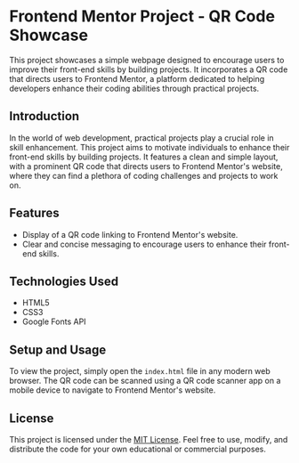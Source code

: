 # Frontend Mentor Project - QR Code Showcase

This project showcases a simple webpage designed to encourage users to improve their front-end skills by building projects. It incorporates a QR code that directs users to Frontend Mentor, a platform dedicated to helping developers enhance their coding abilities through practical projects.

## Introduction

In the world of web development, practical projects play a crucial role in skill enhancement. This project aims to motivate individuals to enhance their front-end skills by building projects. It features a clean and simple layout, with a prominent QR code that directs users to Frontend Mentor's website, where they can find a plethora of coding challenges and projects to work on.

## Features

- Display of a QR code linking to Frontend Mentor's website.
- Clear and concise messaging to encourage users to enhance their front-end skills.

## Technologies Used

- HTML5
- CSS3
- Google Fonts API

## Setup and Usage

To view the project, simply open the `index.html` file in any modern web browser. The QR code can be scanned using a QR code scanner app on a mobile device to navigate to Frontend Mentor's website.

## License

This project is licensed under the [MIT License](LICENSE). Feel free to use, modify, and distribute the code for your own educational or commercial purposes.
